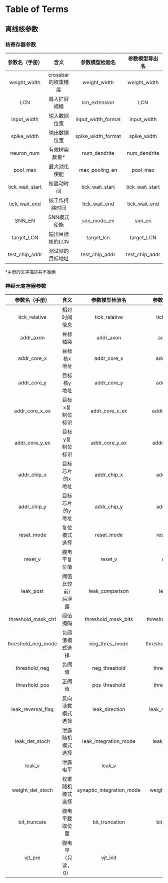 # Table of Terms

## 离线核参数

### 核寄存器参数

| 参数名（手册）  |        含义        |   参数模型检验名   | 参数模型导出名  |
| :-------------: | :----------------: | :----------------: | :-------------: |
|  weight_width   | crossbar的权重精度 |    weight_width    |  weight_width   |
|       LCN       |    扇入扩展规模    |   lcn_extension    |       LCN       |
|   input_width   |    输入数据位宽    | input_width_format |   input_width   |
|   spike_width   |    输出数据位宽    | spike_width_format |   spike_width   |
|   neuron_num    |   有效树突数量\*   |    num_dendrite    |  num_dendrite   |
|    pool_max     |    最大池化使能    |   max_pooling_en   |    pool_max     |
| tick_wait_start |     核启动时间     |  tick_wait_start   | tick_wait_start |
|  tick_wait_end  |   核工作持续时间   |   tick_wait_end    |  tick_wait_end  |
|     SNN_EN      |    SNN模式使能     |    snn_mode_en     |     snn_en      |
|   target_LCN    |  输出目标核的LCN   |     target_lcn     |   target_LCN    |
| test_chip_addr  |  测试帧的目标地址  |   test_chip_addr   | test_chip_addr  |

\*手册的文字描述并不准确

### 神经元寄存器参数

|   参数名（手册）    |       含义        |      参数模型检验名       |   参数模型导出名    |
| :-----------------: | :---------------: | :-----------------------: | :-----------------: |
|    tick_relative    |   相对时间信息    |       tick_relative       |    tick_relative    |
|      addr_axon      |     目标轴突      |         addr_axon         |      addr_axon      |
|     addr_core_x     |    目标核x地址    |        addr_core_x        |     addr_core_x     |
|     addr_core_y     |    目标核y地址    |        addr_core_y        |     addr_core_y     |
|   addr_core_x_ex    |  目标x复制位标识  |      addr_core_x_ex       |   addr_core_x_ex    |
|   addr_core_y_ex    |  目标y复制位标识  |      addr_core_y_ex       |   addr_core_y_ex    |
|     addr_chip_x     |  目标芯片的x地址  |        addr_chip_x        |     addr_chip_x     |
|     addr_chip_y     |  目标芯片的y地址  |        addr_chip_y        |     addr_chip_y     |
|     reset_mode      |   复位模式选择    |        reset_mode         |     reset_mode      |
|       reset_v       |   膜电平复位值    |          reset_v          |       reset_v       |
|      leak_post      | 阈值比较前/后泄露 |      leak_comparison      |      leak_post      |
| threshold_mask_ctrl |     阈值掩码      |    threshold_mask_bits    | threshold_mask_ctrl |
| threshold_neg_mode  |  负阈值模式选择   |      neg_thres_mode       | threshold_neg_mode  |
|    threshold_neg    |      负阈值       |       neg_threshold       |    threshold_neg    |
|    threshold_pos    |      正阈值       |       pos_threshold       |    threshold_pos    |
| leak_reversal_flag  | 反向泄露模式选择  |      leak_direction       | leak_reversal_flag  |
|   leak_det_stoch    | 泄露随机模式选择  |   leak_integration_mode   |   leak_det_stoch    |
|       leak_v        |     泄露电平      |          leak_v           |       leak_v        |
|  weight_det_stoch   | 权重随机模式选择  | synaptic_integration_mode |  weight_det_stoch   |
|    bit_truncate     |  膜电平截取位置   |      bit_truncation       |    bit_truncate     |
|       vjt_pre       | 膜电平（只读，0） |         vjt_init          |      vjt_init       |
